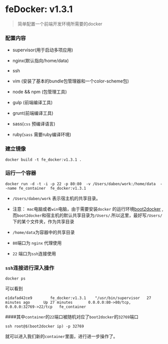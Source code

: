 # feDocker: v1.3.1

> 简单配置一个前端开发环境所需要的docker

### 配置内容

- supervisor(用于启动多项应用)

- nginx(默认指向/home/data)

- ssh

- vim (安装了基本的bundle包管理器和一个color-scheme包)

- node && npm (包管理工具)

- gulp (前端编译工具)

- grunt(前端编译工具)

- sass(`css` 预编译语言) 

- ruby(`sass` 需要ruby编译环境) 


### 建立镜像
```
docker build -t fe_docker:v1.3.1 .
```

### 运行一个容器

```
docker run -d -t -i -p 22 -p 80:80  -v /Users/daben/work:/home/data  --name fe_container  fe_docker:v1.3.1
```
- `/Users/daben/work` 表示宿主机的共享目录。
- 注意： `mac`电脑或者`win`电脑，由于需要安装`docker` 的运行环境[boot2docker](https://docs.docker.com/installation/mac/) , 而`boot2docker`和宿主机的默认共享目录为`/Users/`.所以这里，最好写`/Users/`下的某个文件夹，作为共享目录


- `/home/data`为容器中的共享目录

- `80`端口为 `nginx`  代理使用
- `22` 端口为`ssh`连接使用


### `ssh`连接进行深入操作
```
docker ps 
```
可以看到
```
e1dafad42ce9        fe_docker:v1.3.1    "/usr/bin/supervisor   27 minutes ago      Up 27 minutes       0.0.0.0:80->80/tcp, 0.0.0.0:32769->22/tcp   fe_container
```
####其中`container`的`22`端口被随机对应了`boot2docker`的`32769`端口
```
ssh root@$(boot2docker ip) -p 32769

```
就可以进入我们新的`container`里面，进行进一步操作了。

